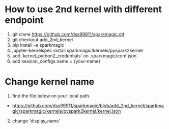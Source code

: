 # How to use 2nd kernel with different endpoint

1. git clone https://github.com/dss99911/sparkmagic.git
2. git checkout add_2nd_kernel
3. pip install -e sparkmagic
4. jupyter-kernelspec install sparkmagic/kernels/pyspark2kernel
5. add 'kernel_python2_credentials' on .sparkmagic/conf.json
6. add session_configs.name = {your-name}

# Change kernel name
1. find the file below on your local path.
  - https://github.com/dss99911/sparkmagic/blob/add_2nd_kernel/sparkmagic/sparkmagic/kernels/pyspark2kernel/kernel.json
2. change 'display_name'
